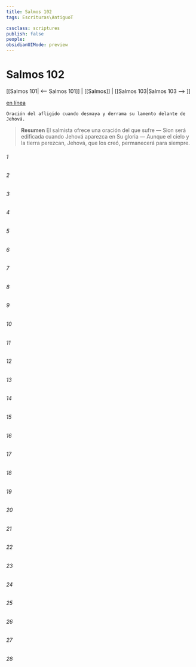 ```yaml
---
title: Salmos 102
tags: Escrituras\AntiguoT

cssclass: scriptures
publish: false
people:
obsidianUIMode: preview
---
```


# Salmos 102
[[Salmos 101| <-- Salmos 101]] | [[Salmos]] | [[Salmos 103|Salmos 103 --> ]]

[en línea](https://churchofjesuschrist.org/study/scriptures/ot/ps/102?lang=spa)

```
Oración del afligido cuando desmaya y derrama su lamento delante de Jehová.
```

> __Resumen__
El salmista ofrece una oración del que sufre — Sion será edificada cuando Jehová aparezca en Su gloria — Aunque el cielo y la tierra perezcan, Jehová, que los creó, permanecerá para siempre.

###### 1 


###### 2 


###### 3 


###### 4 


###### 5 


###### 6 


###### 7 


###### 8 


###### 9 


###### 10 


###### 11 


###### 12 


###### 13 


###### 14 


###### 15 


###### 16 


###### 17 


###### 18 


###### 19 


###### 20 


###### 21 


###### 22 


###### 23 


###### 24 


###### 25 


###### 26 


###### 27 


###### 28 



